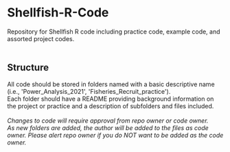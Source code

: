 # Shellfish-R-Code
Repository for Shellfish R code including practice code, example code, and assorted project codes. <br>
<br>
## Structure
All code should be stored in folders named with a basic descriptive name (i.e., 'Power_Analysis_2021', 'Fisheries_Recruit_practice'). <br>
Each folder should have a README providing background information on the project or practice and a description of subfolders and files included. <br>
<br>
*Changes to code will require approval from repo owner or code owner.* <br>
*As new folders are added, the author will be added to the files as code owner. Please alert repo owner if you do NOT want to be added as the code owner.*
